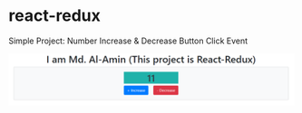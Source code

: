 # react-redux
Simple Project: Number Increase & Decrease Button Click Event

![GitHub Logo](react-redux-img.PNG)
